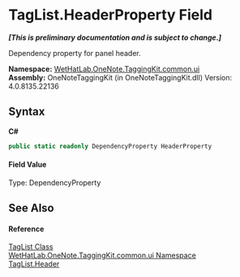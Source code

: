 # TagList.HeaderProperty Field
 _**\[This is preliminary documentation and is subject to change.\]**_

Dependency property for panel header.

**Namespace:**&nbsp;<a href="043a9407-ac38-b3ac-7348-a6090af495ad.md">WetHatLab.OneNote.TaggingKit.common.ui</a><br />**Assembly:**&nbsp;OneNoteTaggingKit (in OneNoteTaggingKit.dll) Version: 4.0.8135.22136

## Syntax

**C#**<br />
``` C#
public static readonly DependencyProperty HeaderProperty
```


#### Field Value
Type: DependencyProperty

## See Also


#### Reference
<a href="33154b64-6d0a-fae4-e6a0-cc3db0ac070c.md">TagList Class</a><br /><a href="043a9407-ac38-b3ac-7348-a6090af495ad.md">WetHatLab.OneNote.TaggingKit.common.ui Namespace</a><br /><a href="7f8765a2-bccb-1930-84ce-bb638213381b.md">TagList.Header</a><br />